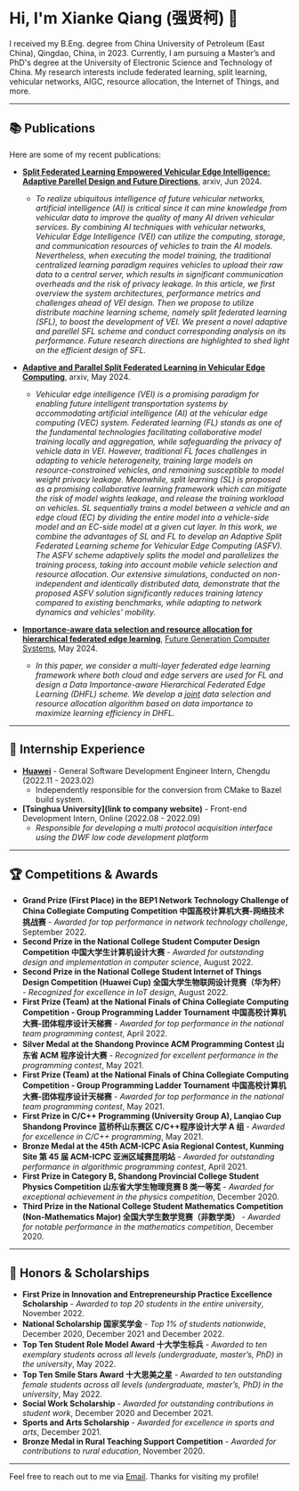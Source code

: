 # Hi, I'm Xianke Qiang (强贤柯) 👋

I received my B.Eng. degree from China University of Petroleum (East China), Qingdao, China, in 2023. Currently, I am pursuing a Master’s and PhD's degree at the University of Electronic Science and Technology of China. My research interests include federated learning, split learning, vehicular networks, AIGC, resource allocation, the Internet of Things, and more. 

---

## 📚 Publications

Here are some of my recent publications:
- **[Split Federated Learning Empowered Vehicular Edge Intelligence: Adaptive Parellel Design and Future Directions](https://arxiv.org/abs/2406.15804)**, arxiv, Jun 2024.
  - *To realize ubiquitous intelligence of future vehicular networks, artificial intelligence (AI) is critical since it can mine knowledge from vehicular data to improve the quality of many AI driven vehicular services. By combining AI techniques with vehicular networks, Vehicular Edge Intelligence (VEI) can utilize the computing, storage, and communication resources of vehicles to train the AI models. Nevertheless, when executing the model training, the traditional centralized learning paradigm requires vehicles to upload their raw data to a central server, which results in significant communication overheads and the risk of privacy leakage. In this article, we first overview the system architectures, performance metrics and challenges ahead of VEI design. Then we propose to utilize distribute machine learning scheme, namely split federated learning (SFL), to boost the development of VEI. We present a novel adaptive and parellel SFL scheme and conduct corresponding analysis on its performance. Future research directions are highlighted to shed light on the efficient design of SFL.*

- **[Adaptive and Parallel Split Federated Learning in Vehicular Edge Computing](https://arxiv.org/abs/2405.18707)**, arxiv, May 2024.
  - *Vehicular edge intelligence (VEI) is a promising paradigm for enabling future intelligent transportation systems by accommodating artificial intelligence (AI) at the vehicular edge computing (VEC) system. Federated learning (FL) stands as one of the fundamental technologies facilitating collaborative model training locally and aggregation, while safeguarding the privacy of vehicle data in VEI. However, traditional FL faces challenges in adapting to vehicle heterogeneity, training large models on resource-constrained vehicles, and remaining susceptible to model weight privacy leakage. Meanwhile, split learning (SL) is proposed as a promising collaborative learning framework which can mitigate the risk of model wights leakage, and release the training workload on vehicles. SL sequentially trains a model between a vehicle and an edge cloud (EC) by dividing the entire model into a vehicle-side model and an EC-side model at a given cut layer. In this work, we combine the advantages of SL and FL to develop an Adaptive Split Federated Learning scheme for Vehicular Edge Computing (ASFV). The ASFV scheme adaptively splits the model and parallelizes the training process, taking into account mobile vehicle selection and resource allocation. Our extensive simulations, conducted on non-independent and identically distributed data, demonstrate that the proposed ASFV solution significantly reduces training latency compared to existing benchmarks, while adapting to network dynamics and vehicles' mobility.*
- **[Importance-aware data selection and resource allocation for hierarchical federated edge learning](https://www.sciencedirect.com/science/article/abs/pii/S0167739X23004740)**, [Future Generation Computer Systems](https://www.sciencedirect.com/journal/future-generation-computer-systems), May 2024. 
  - *In this paper, we consider a multi-layer federated edge learning framework where both cloud and edge servers are used for FL and design a Data Importance-aware Hierarchical Federated Edge Learning (DHFL) scheme. We develop a [joint](https://www.sciencedirect.com/topics/engineering/joints-structural-components) data selection and resource allocation algorithm based on data importance to maximize learning efficiency in DHFL.*

---

## 💼 Internship Experience

- **[Huawei](https://career.huawei.com/reccampportal/portal5/campus-recruitment.html)** - General Software Development Engineer Intern, Chengdu (2022.11 - 2023.02)
  - Independently responsible for the conversion from CMake to Bazel build system.
- **[Tsinghua University](link to company website)** - Front-end Development Intern, Online (2022.08 - 2022.09)
  - *Responsible for developing a multi protocol acquisition interface using the DWF low code development platform*

---

## 🏆 Competitions & Awards

- **Grand Prize (First Place) in the BEP1 Network Technology Challenge of China Collegiate Computing Competition 中国高校计算机大赛-网络技术挑战赛** - *Awarded for top performance in network technology challenge*, September 2022.
- **Second Prize in the National College Student Computer Design Competition 中国大学生计算机设计大赛** - *Awarded for outstanding design and implementation in computer science*, August 2022.
- **Second Prize in the National College Student Internet of Things Design Competition (Huawei Cup) 全国大学生物联网设计竞赛（华为杯）**  - *Recognized for excellence in IoT design*, August 2022.
- **First Prize (Team) at the National Finals of China Collegiate Computing Competition - Group Programming Ladder Tournament 中国高校计算机大赛-团体程序设计天梯赛** - *Awarded for top performance in the national team programming contest*, April 2022.
- **Silver Medal at the Shandong Province ACM Programming Contest 山东省 ACM 程序设计大赛** - *Recognized for excellent performance in the programming contest*, May 2021.
- **First Prize (Team) at the National Finals of China Collegiate Computing Competition - Group Programming Ladder Tournament 中国高校计算机大赛-团体程序设计天梯赛** - *Awarded for top performance in the national team programming contest*, May 2021.
- **First Prize in C/C++ Programming (University Group A), Lanqiao Cup Shandong Province 蓝桥杯山东赛区 C/C++程序设计大学 A 组** - *Awarded for excellence in C/C++ programming*, May 2021.
- **Bronze Medal at the 45th ACM-ICPC Asia Regional Contest, Kunming Site 第 45 届 ACM-ICPC 亚洲区域赛昆明站** - *Awarded for outstanding performance in algorithmic programming contest*, April 2021.
- **First Prize in Category B, Shandong Provincial College Student Physics Competition 山东省大学生物理竞赛 B 类一等奖** - *Awarded for exceptional achievement in the physics competition*, December 2020.
- **Third Prize in the National College Student Mathematics Competition (Non-Mathematics Major) 全国大学生数学竞赛（非数学类）** - *Awarded for notable performance in the mathematics competition*, December 2020.

---

## 🏅 Honors & Scholarships

- **First Prize in Innovation and Entrepreneurship Practice Excellence Scholarship** - *Awarded to top 20 students in the entire university*, November 2022.
- **National Scholarship 国家奖学金** - *Top 1% of students nationwide*, December 2020, December 2021 and December 2022.
- **Top Ten Student Role Model Award 十大学生标兵**  - *Awarded to ten exemplary students across all levels (undergraduate, master’s, PhD) in the university*, May 2022.
- **Top Ten Smile Stars Award 十大思美之星** - *Awarded to ten outstanding female students across all levels (undergraduate, master’s, PhD) in the university*, May 2022.
- **Social Work Scholarship** - *Awarded for outstanding contributions in student work*, December 2020 and December 2021.
- **Sports and Arts Scholarship** - *Awarded for excellence in sports and arts*, December 2021.
- **Bronze Medal in Rural Teaching Support Competition** - *Awarded for contributions to rural education*, November 2020.

---

Feel free to reach out to me via [Email](mailto:202321080433@std.uestc.edu.cn). Thanks for visiting my profile!
